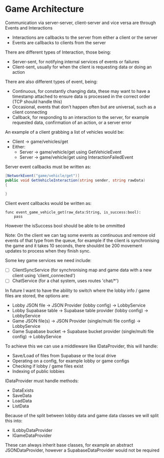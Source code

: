 # Game Architecture

Communication via server-server, client-server and vice versa are through Events and Interactions
- Interactions are callbacks to the server from either a client or the server
- Events are callbacks to clients from the server

There are different types of Interaction, those being:
- Server-sent, for notifying internal services of events or failures
- Client-sent, usually for when the client is requesting data or doing an action

There are also different types of event, being:
- Continuous, for constantly changing data, these may want to have a timestamp attached to ensure data is processed in the correct order (TCP should handle this)
- Occasional, events that don't happen often but are universal, such as a client connecting
- Callback, for responding to an interaction to the server, for example requested data, confirmation of an action, or a server error

An example of a client grabbing a list of vehicles would be:
- Client -> game/vehicles/get
- Either:
  - Server -> game/vehicle/get using GetVehicleEvent
  - Server -> game/vehicle/get using InteractionFailedEvent

Server event callbacks must be written as:
```c#
[NetworkEvent("game/vehicle/get")]
public void GetVehicleInteraction(string sender, string rawData)
{
	
}
```

Client event callbacks would be written as:
```gdscript
func event_game_vehicle_get(raw_data:String, is_success:bool):
	pass
```

However the isSuccess bool should be able to be ommitted

Note: On the client we can tag some events as continuous and remove old events of that type from the queue, for example
if the client is synchronising the game and it takes 10 seconds, there shouldnt be 200 movement updates to process when
they finish sync.

Some key game services we need include:
- [ ] ClientSyncService (for synchronising map and game data with a new client using 'client_connected')
- [ ] ChatService (for a chat system, uses routes 'chat/*')

In future I want to have the ability to switch where the lobby info / game files are stored, the options are:
- Lobby JSON file -> JSON Provider (lobby config) -> LobbyService
- Lobby Supabase table -> Supabase table provider (lobby config) -> LobbyService
- Game JSON file(s) -> JSON Provider (single/multi file config) -> LobbyService
- Game Supabase bucket -> Supabase bucket provider (single/multi file config) -> LobbyService

To achieve this we can use a middleware like IDataProvider, this will handle:
- Save/Load of files from Supabase or the local drive
- Operating on a config, for example lobby or game configs
- Checking if lobby / game files exist
- Indexing of public lobbies

IDataProvider must handle methods:
- DataExists
- SaveData
- LoadData
- ListData

Because of the split between lobby data and game data classes we will split this into:
- ILobbyDataProvider
- IGameDataProvider

These can always inherit base classes, for example an abstract JSONDataProvider, 
however a SupabaseDataProvider would not be required
